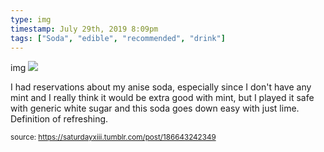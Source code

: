 ```yaml
---
type: img
timestamp: July 29th, 2019 8:09pm
tags: ["Soda", "edible", "recommended", "drink"]
---
```

img
<img src="https://saturdayxiii.github.io/media/186643242349.jpg"/>

I had reservations about my anise soda, especially since I don't have any mint and I really think it would be extra good with mint, but I played it safe with generic white sugar and this soda goes down easy with just lime.  Definition of refreshing.
 
      
      
      
      
      
  
<small>source: https://saturdayxiii.tumblr.com/post/186643242349</small>